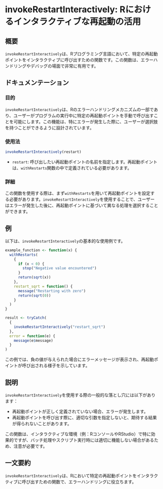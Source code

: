 <!--
Meta Description: # invokeRestartInteractively: Rにおけるインタラクティブな再起動の活用 ## 概要 `invokeRestartInteractively`は、Rプログラミング言語において、特定の再起動ポイントをインタラクティブに呼び出すための関数です。この関数は、エラーハンドリングや...
Meta Keywords: invokerestartinteractively, withrestarts, function, message, この関数は
-->

# invokeRestartInteractively: Rにおけるインタラクティブな再起動の活用

## 概要
`invokeRestartInteractively`は、Rプログラミング言語において、特定の再起動ポイントをインタラクティブに呼び出すための関数です。この関数は、エラーハンドリングやデバッグの場面で非常に有用です。

## ドキュメンテーション
### 目的
`invokeRestartInteractively`は、Rのエラーハンドリングメカニズムの一部であり、ユーザーがプログラムの実行中に特定の再起動ポイントを手動で呼び出すことを可能にします。この機能は、特にエラーが発生した際に、ユーザーが選択肢を持つことができるように設計されています。

### 使用法
```R
invokeRestartInteractively(restart)
```
- `restart`: 呼び出したい再起動ポイントの名前を指定します。再起動ポイントは、`withRestarts`関数の中で定義されている必要があります。

### 詳細
この関数を使用する際は、まず`withRestarts`を用いて再起動ポイントを設定する必要があります。`invokeRestartInteractively`を使用することで、ユーザーはエラーが発生した後に、再起動ポイントに基づいて異なる処理を選択することができます。

## 例
以下は、`invokeRestartInteractively`の基本的な使用例です。

```R
example_function <- function(x) {
  withRestarts(
    {
      if (x < 0) {
        stop("Negative value encountered")
      }
      return(sqrt(x))
    },
    restart_sqrt = function() {
      message("Restarting with zero")
      return(sqrt(0))
    }
  )
}

result <- tryCatch(
  {
    invokeRestartInteractively("restart_sqrt")
  },
  error = function(e) {
    message(e$message)
  }
)
```

この例では、負の値が与えられた場合にエラーメッセージが表示され、再起動ポイントが呼び出される様子を示しています。

## 説明
`invokeRestartInteractively`を使用する際の一般的な落とし穴には以下があります：
- 再起動ポイントが正しく定義されていない場合、エラーが発生します。
- 再起動ポイントを呼び出す際に、適切な引数を指定しないと、期待する結果が得られないことがあります。

この関数は、インタラクティブな環境（例：RコンソールやRStudio）で特に効果的ですが、バッチ処理やスクリプト実行時には適切に機能しない場合があるため、注意が必要です。

## 一文要約
`invokeRestartInteractively`は、Rにおいて特定の再起動ポイントをインタラクティブに呼び出すための関数で、エラーハンドリングに役立ちます。